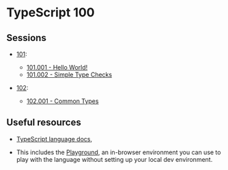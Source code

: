 # TypeScript 100

## Sessions

- [101](./101/101.001/):

  - [101.001 - Hello World!](./101/101.001/)
  - [101.002 - Simple Type Checks](./101/101.002/)

- [102](./102/):
  - [102.001 - Common Types](./102/102.001/)

<!--
- More stuff about types?
- Classes and interfaces
- Enums
- Generics?
- Possibly more advanced topics:
- Tooling
- tsconfig?
-->

## Useful resources

- [TypeScript language docs](https://www.typescriptlang.org/),

- This includes the [Playground](https://www.typescriptlang.org/play), an in-browser environment you can use to play with the language without setting up your local dev environment.
